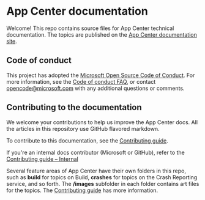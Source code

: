 # App Center documentation
Welcome! This repo contains source files for App Center technical documentation. The topics are published on the [App Center documentation site](https://docs.microsoft.com/appcenter).

## Code of conduct
This project has adopted the [Microsoft Open Source Code of Conduct](https://opensource.microsoft.com/codeofconduct/). For more information, see the [Code of conduct FAQ](https://opensource.microsoft.com/codeofconduct/faq/), or contact [opencode@microsoft.com](mailto:opencode@microsoft.com) with any additional questions or comments.

## Contributing to the documentation
We welcome your contributions to help us improve the App Center docs. All the articles in this repository use GitHub flavored markdown.

To contribute to this documentation, see the [Contributing guide](CONTRIBUTING.md).

If you're an internal docs contributor (Microsoft or GitHub), refer to the [Contributing guide – Internal](CONTRIBUTING-INTERNAL.md)

Several feature areas of App Center have their own folders in this repo, such as **build** for topics on Build, **crashes** for topics on the Crash Reporting service, and so forth. The **/images** subfolder in each folder contains art files for the topics. The [Contributing guide](CONTRIBUTING.md) has more information.
